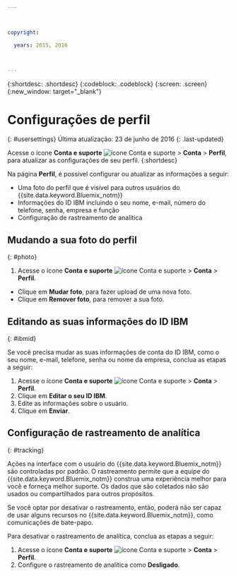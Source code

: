 ```yaml
---



copyright:

  years: 2015, 2016



---
```


{:shortdesc: .shortdesc}
{:codeblock: .codeblock}
{:screen: .screen}
{:new_window: target="_blank"}

# Configurações de perfil
{: #usersettings}
Última atualização: 23 de junho de 2016
{: .last-updated}

Acesse o ícone **Conta e suporte**
![ícone Conta e suporte](../admin/images/account_support.svg) &gt; **Conta** &gt;
**Perfil**, para atualizar as configurações de seu perfil.
{:shortdesc}

 Na página **Perfil**, é possível configurar ou atualizar as informações a seguir:

 * Uma foto do perfil que é visível para outros usuários do {{site.data.keyword.Bluemix_notm}}
 * Informações do ID IBM incluindo o seu nome, e-mail, número do telefone, senha, empresa e função
 * Configuração de rastreamento de analítica

## Mudando a sua foto do perfil
{: #photo}

1. Acesse o ícone **Conta e suporte**
![ícone Conta e suporte](../admin/images/account_support.svg) &gt; **Conta** &gt;
**Perfil**.

* Clique em **Mudar foto**, para fazer upload de uma nova foto.
* Clique em **Remover foto**, para remover a sua foto.

## Editando as suas informações do ID IBM
{: #ibmid}

Se você precisa mudar as suas informações de conta do ID IBM, como o seu nome, e-mail, telefone, senha ou nome da empresa, conclua as etapas a seguir:

1. Acesse o ícone **Conta e suporte**
![ícone Conta e suporte](../admin/images/account_support.svg) &gt; **Conta** &gt;
**Perfil**.
2. Clique em **Editar o seu ID IBM**.
3. Edite as informações sobre o usuário.
4. Clique em
**Enviar**.

## Configuração de rastreamento de analítica
{: #tracking}

Ações na interface com o usuário do {{site.data.keyword.Bluemix_notm}} são controladas por padrão. O rastreamento permite que a equipe do {{site.data.keyword.Bluemix_notm}} construa uma
experiência melhor para você e forneça melhor suporte. Os dados que são coletados não são usados ou compartilhados para outros propósitos.

Se você optar por desativar o rastreamento, então, poderá não ser capaz de usar alguns recursos no {{site.data.keyword.Bluemix_notm}}, como comunicações de bate-papo.

Para desativar o rastreamento de analítica, conclua as etapas a seguir:

1. Acesse o ícone **Conta e suporte**
![ícone Conta e suporte](../admin/images/account_support.svg) &gt; **Conta** &gt;
**Perfil**.
2. Configure o rastreamento de analítica como **Desligado**.
